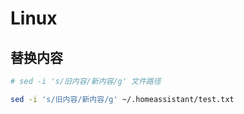 # Linux

## 替换内容

```bash
# sed -i 's/旧内容/新内容/g' 文件路径

sed -i 's/旧内容/新内容/g' ~/.homeassistant/test.txt
```